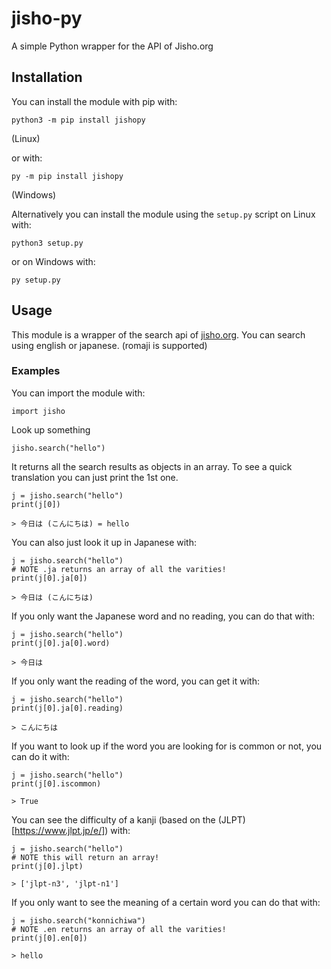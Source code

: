 # jisho-py
A simple Python wrapper for the API of Jisho.org

## Installation
You can install the module with pip with:

```
python3 -m pip install jishopy
``` 
(Linux)

or with:

```
py -m pip install jishopy
``` 
(Windows)

Alternatively you can install the module using the `setup.py` script on Linux with:

```
python3 setup.py
``` 

or on Windows with:

```
py setup.py
``` 


## Usage
This module is a wrapper of the search api of [jisho.org](https://jisho.org/).
You can search using english or japanese. (romaji is supported)

### Examples
You can import the module with:
```python3
import jisho
```
Look up something
```python3
jisho.search("hello")
```
It returns all the search results as objects in an array.
To see a quick translation you can just print the 1st one.
```python3
j = jisho.search("hello")
print(j[0])
```
```
> 今日は (こんにちは) = hello
```
You can also just look it up in Japanese with: 
```python3
j = jisho.search("hello")
# NOTE .ja returns an array of all the varities!
print(j[0].ja[0])
```
```
> 今日は (こんにちは)
```
If you only want the Japanese word and no reading, you can do that with:
```python3
j = jisho.search("hello")
print(j[0].ja[0].word)
```
```
> 今日は
```
If you only want the reading of the word, you can get it with:
```python3
j = jisho.search("hello")
print(j[0].ja[0].reading)
```
```
> こんにちは
```
If you want to look up if the word you are looking for is common or not, you can do it with:
```python3
j = jisho.search("hello")
print(j[0].iscommon)
```
```
> True
```
You can see the difficulty of a kanji (based on the (JLPT)[https://www.jlpt.jp/e/]) with:
```python3
j = jisho.search("hello")
# NOTE this will return an array!
print(j[0].jlpt)
```
```
> ['jlpt-n3', 'jlpt-n1']
```
If you only want to see the meaning of a certain word you can do that with:
```python3
j = jisho.search("konnichiwa")
# NOTE .en returns an array of all the varities!
print(j[0].en[0])
```
```
> hello
```
